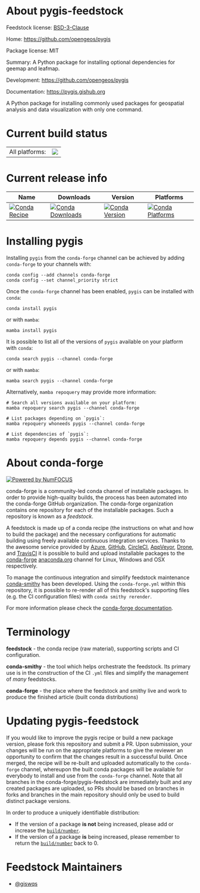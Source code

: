 About pygis-feedstock
=====================

Feedstock license: [BSD-3-Clause](https://github.com/conda-forge/pygis-feedstock/blob/main/LICENSE.txt)

Home: https://github.com/opengeos/pygis

Package license: MIT

Summary: A Python package for installing optional dependencies for geemap and leafmap.

Development: https://github.com/opengeos/pygis

Documentation: https://pygis.gishub.org

A Python package for installing commonly used packages for geospatial analysis and data visualization with only one command.

Current build status
====================


<table><tr><td>All platforms:</td>
    <td>
      <a href="https://dev.azure.com/conda-forge/feedstock-builds/_build/latest?definitionId=16352&branchName=main">
        <img src="https://dev.azure.com/conda-forge/feedstock-builds/_apis/build/status/pygis-feedstock?branchName=main">
      </a>
    </td>
  </tr>
</table>

Current release info
====================

| Name | Downloads | Version | Platforms |
| --- | --- | --- | --- |
| [![Conda Recipe](https://img.shields.io/badge/recipe-pygis-green.svg)](https://anaconda.org/conda-forge/pygis) | [![Conda Downloads](https://img.shields.io/conda/dn/conda-forge/pygis.svg)](https://anaconda.org/conda-forge/pygis) | [![Conda Version](https://img.shields.io/conda/vn/conda-forge/pygis.svg)](https://anaconda.org/conda-forge/pygis) | [![Conda Platforms](https://img.shields.io/conda/pn/conda-forge/pygis.svg)](https://anaconda.org/conda-forge/pygis) |

Installing pygis
================

Installing `pygis` from the `conda-forge` channel can be achieved by adding `conda-forge` to your channels with:

```
conda config --add channels conda-forge
conda config --set channel_priority strict
```

Once the `conda-forge` channel has been enabled, `pygis` can be installed with `conda`:

```
conda install pygis
```

or with `mamba`:

```
mamba install pygis
```

It is possible to list all of the versions of `pygis` available on your platform with `conda`:

```
conda search pygis --channel conda-forge
```

or with `mamba`:

```
mamba search pygis --channel conda-forge
```

Alternatively, `mamba repoquery` may provide more information:

```
# Search all versions available on your platform:
mamba repoquery search pygis --channel conda-forge

# List packages depending on `pygis`:
mamba repoquery whoneeds pygis --channel conda-forge

# List dependencies of `pygis`:
mamba repoquery depends pygis --channel conda-forge
```


About conda-forge
=================

[![Powered by
NumFOCUS](https://img.shields.io/badge/powered%20by-NumFOCUS-orange.svg?style=flat&colorA=E1523D&colorB=007D8A)](https://numfocus.org)

conda-forge is a community-led conda channel of installable packages.
In order to provide high-quality builds, the process has been automated into the
conda-forge GitHub organization. The conda-forge organization contains one repository
for each of the installable packages. Such a repository is known as a *feedstock*.

A feedstock is made up of a conda recipe (the instructions on what and how to build
the package) and the necessary configurations for automatic building using freely
available continuous integration services. Thanks to the awesome service provided by
[Azure](https://azure.microsoft.com/en-us/services/devops/), [GitHub](https://github.com/),
[CircleCI](https://circleci.com/), [AppVeyor](https://www.appveyor.com/),
[Drone](https://cloud.drone.io/welcome), and [TravisCI](https://travis-ci.com/)
it is possible to build and upload installable packages to the
[conda-forge](https://anaconda.org/conda-forge) [anaconda.org](https://anaconda.org/)
channel for Linux, Windows and OSX respectively.

To manage the continuous integration and simplify feedstock maintenance
[conda-smithy](https://github.com/conda-forge/conda-smithy) has been developed.
Using the ``conda-forge.yml`` within this repository, it is possible to re-render all of
this feedstock's supporting files (e.g. the CI configuration files) with ``conda smithy rerender``.

For more information please check the [conda-forge documentation](https://conda-forge.org/docs/).

Terminology
===========

**feedstock** - the conda recipe (raw material), supporting scripts and CI configuration.

**conda-smithy** - the tool which helps orchestrate the feedstock.
                   Its primary use is in the construction of the CI ``.yml`` files
                   and simplify the management of *many* feedstocks.

**conda-forge** - the place where the feedstock and smithy live and work to
                  produce the finished article (built conda distributions)


Updating pygis-feedstock
========================

If you would like to improve the pygis recipe or build a new
package version, please fork this repository and submit a PR. Upon submission,
your changes will be run on the appropriate platforms to give the reviewer an
opportunity to confirm that the changes result in a successful build. Once
merged, the recipe will be re-built and uploaded automatically to the
`conda-forge` channel, whereupon the built conda packages will be available for
everybody to install and use from the `conda-forge` channel.
Note that all branches in the conda-forge/pygis-feedstock are
immediately built and any created packages are uploaded, so PRs should be based
on branches in forks and branches in the main repository should only be used to
build distinct package versions.

In order to produce a uniquely identifiable distribution:
 * If the version of a package **is not** being increased, please add or increase
   the [``build/number``](https://docs.conda.io/projects/conda-build/en/latest/resources/define-metadata.html#build-number-and-string).
 * If the version of a package **is** being increased, please remember to return
   the [``build/number``](https://docs.conda.io/projects/conda-build/en/latest/resources/define-metadata.html#build-number-and-string)
   back to 0.

Feedstock Maintainers
=====================

* [@giswqs](https://github.com/giswqs/)

